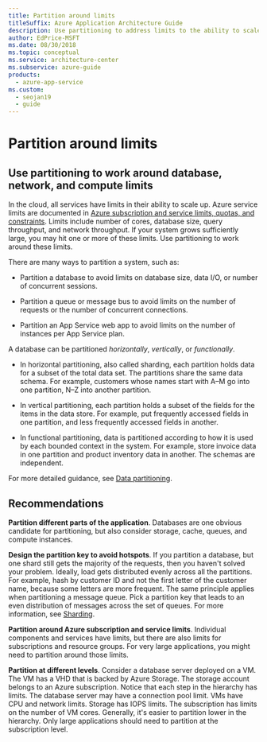```yaml
---
title: Partition around limits
titleSuffix: Azure Application Architecture Guide
description: Use partitioning to address limits to the ability to scale up. Limits include number of cores, database size, query throughput, and network throughput.
author: EdPrice-MSFT
ms.date: 08/30/2018
ms.topic: conceptual
ms.service: architecture-center
ms.subservice: azure-guide
products:
  - azure-app-service
ms.custom:
  - seojan19
  - guide
---
```


# Partition around limits

## Use partitioning to work around database, network, and compute limits

In the cloud, all services have limits in their ability to scale up. Azure service limits are documented in [Azure subscription and service limits, quotas, and constraints][azure-limits]. Limits include number of cores, database size, query throughput, and network throughput. If your system grows sufficiently large, you may hit one or more of these limits. Use partitioning to work around these limits.

There are many ways to partition a system, such as:

- Partition a database to avoid limits on database size, data I/O, or number of concurrent sessions.

- Partition a queue or message bus to avoid limits on the number of requests or the number of concurrent connections.

- Partition an App Service web app to avoid limits on the number of instances per App Service plan.

A database can be partitioned *horizontally*, *vertically*, or *functionally*.

- In horizontal partitioning, also called sharding, each partition holds data for a subset of the total data set. The partitions share the same data schema. For example, customers whose names start with A&ndash;M go into one partition, N&ndash;Z into another partition.

- In vertical partitioning, each partition holds a subset of the fields for the items in the data store. For example, put frequently accessed fields in one partition, and less frequently accessed fields in another.

- In functional partitioning, data is partitioned according to how it is used by each bounded context in the system. For example, store invoice data in one partition and product inventory data in another. The schemas are independent.

For more detailed guidance, see [Data partitioning][data-partitioning-guidance].

## Recommendations

**Partition different parts of the application**. Databases are one obvious candidate for partitioning, but also consider storage, cache, queues, and compute instances.

**Design the partition key to avoid hotspots**. If you partition a database, but one shard still gets the majority of the requests, then you haven't solved your problem. Ideally, load gets distributed evenly across all the partitions. For example, hash by customer ID and not the first letter of the customer name, because some letters are more frequent. The same principle applies when partitioning a message queue. Pick a partition key that leads to an even distribution of messages across the set of queues. For more information, see [Sharding][sharding].

**Partition around Azure subscription and service limits**. Individual components and services have limits, but there are also limits for subscriptions and resource groups. For very large applications, you might need to partition around those limits.

**Partition at different levels**. Consider a database server deployed on a VM. The VM has a VHD that is backed by Azure Storage. The storage account belongs to an Azure subscription. Notice that each step in the hierarchy has limits. The database server may have a connection pool limit. VMs have CPU and network limits. Storage has IOPS limits. The subscription has limits on the number of VM cores. Generally, it's easier to partition lower in the hierarchy. Only large applications should need to partition at the subscription level.

<!-- links -->

[azure-limits]: /azure/azure-subscription-service-limits
[data-partitioning-guidance]: ../../best-practices/data-partitioning.md
[sharding]: ../../patterns/sharding.md
